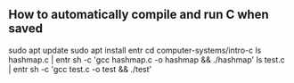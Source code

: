 ## How to automatically compile and run C when saved
sudo apt update
sudo apt install entr
cd computer-systems/intro-c
ls hashmap.c | entr sh -c 'gcc hashmap.c -o hashmap && ./hashmap'
ls test.c | entr sh -c 'gcc test.c -o test && ./test'